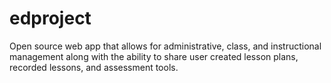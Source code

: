 edproject
=========

Open source web app that allows for administrative, class, and instructional management along with the ability to share user created lesson plans, recorded lessons, and assessment tools.
